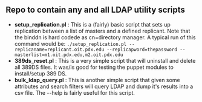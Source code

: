 ## Repo to contain any and all LDAP utility scripts ##

* **setup_replication.pl** : This is a (fairly) basic script that sets up replication between a list of masters
                             and a defined replicant. Note that the binddn is hard codede as cn=directory manager.
                             A typical run of this command would be:
                             `./setup_replication.pl --replicaname=replicant.oit.pdx.edu --replicapword=thepassword --masterlist=m1.oit.pdx.edu,m2.oit.pdx.edu`
* **389ds_reset.pl**       : This is a very simple script that will uninstall and delete all 389DS files. It was/is good 
                             for testing the puppet modules to install/setup 389 DS.
* **bulk_ldap_query.pl**   : This is another simple script that given some attributes and search filters will query LDAP
                             and dump it's results into a csv file. The --help is fairly useful for this script.
